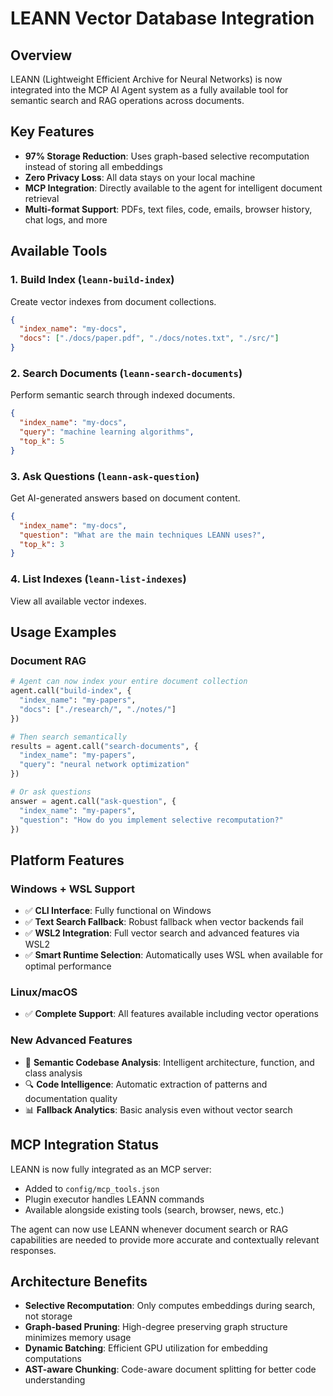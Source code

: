 # LEANN Vector Database Integration

## Overview
LEANN (Lightweight Efficient Archive for Neural Networks) is now integrated into the MCP AI Agent system as a fully available tool for semantic search and RAG operations across documents.

## Key Features
- **97% Storage Reduction**: Uses graph-based selective recomputation instead of storing all embeddings
- **Zero Privacy Loss**: All data stays on your local machine
- **MCP Integration**: Directly available to the agent for intelligent document retrieval
- **Multi-format Support**: PDFs, text files, code, emails, browser history, chat logs, and more

## Available Tools

### 1. Build Index (`leann-build-index`)
Create vector indexes from document collections.

```json
{
  "index_name": "my-docs",
  "docs": ["./docs/paper.pdf", "./docs/notes.txt", "./src/"]
}
```

### 2. Search Documents (`leann-search-documents`)
Perform semantic search through indexed documents.

```json
{
  "index_name": "my-docs",
  "query": "machine learning algorithms",
  "top_k": 5
}
```

### 3. Ask Questions (`leann-ask-question`)
Get AI-generated answers based on document content.

```json
{
  "index_name": "my-docs",
  "question": "What are the main techniques LEANN uses?",
  "top_k": 3
}
```

### 4. List Indexes (`leann-list-indexes`)
View all available vector indexes.

## Usage Examples

### Document RAG
```python
# Agent can now index your entire document collection
agent.call("build-index", {
  "index_name": "my-papers",
  "docs": ["./research/", "./notes/"]
})

# Then search semantically
results = agent.call("search-documents", {
  "index_name": "my-papers",
  "query": "neural network optimization"
})

# Or ask questions
answer = agent.call("ask-question", {
  "index_name": "my-papers",
  "question": "How do you implement selective recomputation?"
})
```

## Platform Features

### Windows + WSL Support
- ✅ **CLI Interface**: Fully functional on Windows
- ✅ **Text Search Fallback**: Robust fallback when vector backends fail
- ✅ **WSL2 Integration**: Full vector search and advanced features via WSL2
- ✅ **Smart Runtime Selection**: Automatically uses WSL when available for optimal performance

### Linux/macOS
- ✅ **Complete Support**: All features available including vector operations

### New Advanced Features
- 🎯 **Semantic Codebase Analysis**: Intelligent architecture, function, and class analysis
- 🔍 **Code Intelligence**: Automatic extraction of patterns and documentation quality
- 📊 **Fallback Analytics**: Basic analysis even without vector search

## MCP Integration Status

LEANN is now fully integrated as an MCP server:
- Added to `config/mcp_tools.json`
- Plugin executor handles LEANN commands
- Available alongside existing tools (search, browser, news, etc.)

The agent can now use LEANN whenever document search or RAG capabilities are needed to provide more accurate and contextually relevant responses.

## Architecture Benefits
- **Selective Recomputation**: Only computes embeddings during search, not storage
- **Graph-based Pruning**: High-degree preserving graph structure minimizes memory usage
- **Dynamic Batching**: Efficient GPU utilization for embedding computations
- **AST-aware Chunking**: Code-aware document splitting for better code understanding
